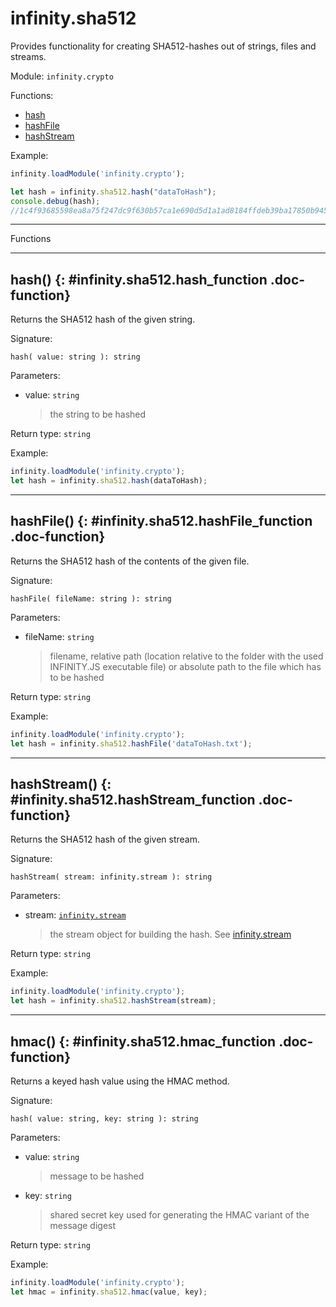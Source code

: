 ﻿# infinity.sha512

Provides functionality for creating SHA512-hashes out of strings, files and streams.

Module: `infinity.crypto`

<div class="doc-toc" markdown="1">

<div class="doc-toc-heading">Functions:</div>

- [hash](#infinity.sha512.hash_function)
- [hashFile](#infinity.sha512.hashFile_function)
- [hashStream](#infinity.sha512.hashStream_function)

</div>

Example:

```typescript
infinity.loadModule('infinity.crypto');

let hash = infinity.sha512.hash("dataToHash");
console.debug(hash);
//1c4f93685598ea8a75f247dc9f630b57ca1e690d5d1a1ad8184ffdeb39ba17850b945af4e810f62d2a3ed452519efd863f8d4515503c7682cc2f874d53943e6b
```

---

<div class="doc-heading">Functions</div>

---

## hash() {: #infinity.sha512.hash_function .doc-function}

Returns the SHA512 hash of the given string.

Signature:
```
hash( value: string ): string
```

Parameters:

- value: `string`
  >the string to be hashed


Return type: `string`

Example:

```typescript
infinity.loadModule('infinity.crypto');
let hash = infinity.sha512.hash(dataToHash);
```

---

## hashFile() {: #infinity.sha512.hashFile_function .doc-function}

Returns the SHA512 hash of the contents of the given file.

Signature:
```
hashFile( fileName: string ): string
```

Parameters:

- fileName: `string`
  >filename, relative path (location relative to the folder with the used INFINITY.JS executable file) or absolute path to the file which has to be hashed


Return type: `string`

Example:

```typescript
infinity.loadModule('infinity.crypto');
let hash = infinity.sha512.hashFile('dataToHash.txt');
```

---

## hashStream() {: #infinity.sha512.hashStream_function .doc-function}

Returns the SHA512 hash of the given stream.

Signature:
```
hashStream( stream: infinity.stream ): string
```

Parameters:

- stream: [`infinity.stream`](infinity.stream.md)
  >the stream object for building the hash. See [infinity.stream](infinity.stream.md)

Return type: `string`

Example:

```typescript
infinity.loadModule('infinity.crypto');
let hash = infinity.sha512.hashStream(stream);
```


---

## hmac() {: #infinity.sha512.hmac_function .doc-function}

Returns a keyed hash value using the HMAC method.

Signature:
```
hash( value: string, key: string ): string
```

Parameters:

- value: `string`
  >message to be hashed

- key: `string`
  >shared secret key used for generating the HMAC variant of the message digest


Return type: `string`

Example:

```typescript
infinity.loadModule('infinity.crypto');
let hmac = infinity.sha512.hmac(value, key);
```
